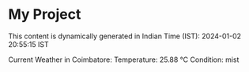 # My Project

This content is dynamically generated in Indian Time (IST): 2024-01-02 20:55:15 IST


Current Weather in Coimbatore:
Temperature: 25.88 °C
Condition: mist
